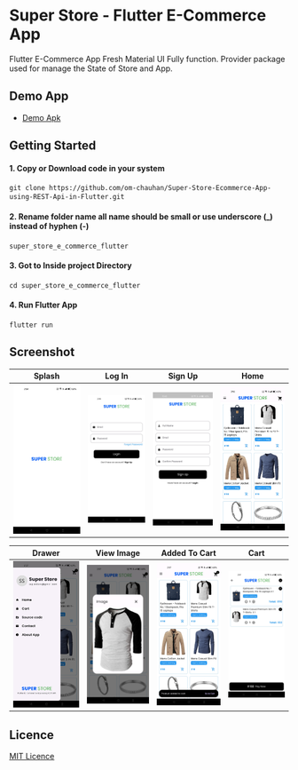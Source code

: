 <!-- @format -->

# Super Store - Flutter E-Commerce App

Flutter E-Commerce App Fresh Material UI Fully function.
Provider package used for manage the State of Store and App.

## Demo App

- [Demo Apk](https://github.com/om-chauhan/Super-Store-Ecommerce-App-using-REST-Api-in-Flutter/releases/download/1.0.0%2B1/app-debug.apk)

## Getting Started

#### 1. Copy or Download code in your system

```
git clone https://github.com/om-chauhan/Super-Store-Ecommerce-App-using-REST-Api-in-Flutter.git
```

#### 2. Rename folder name all name should be small or use underscore (\_) instead of hyphen (-)

```
super_store_e_commerce_flutter
```

#### 3. Got to Inside project Directory

```
cd super_store_e_commerce_flutter
```

#### 4. Run Flutter App

```
flutter run
```

## Screenshot

| Splash                            | Log In                           | Sign Up                             | Home                          |
| --------------------------------- | -------------------------------- | ----------------------------------- | ----------------------------- |
| ![Splash](/screenshot/splash.jpg) | ![Log In](/screenshot/login.jpg) | ![Sign Up](/screenshot/sign-up.jpg) | ![Home](/screenshot/home.jpg) |

| Drawer                            | View Image                                | Added To Cart                                   | Cart                          |
| --------------------------------- | ----------------------------------------- | ----------------------------------------------- | ----------------------------- |
| ![Drawer](/screenshot/drawer.jpg) | ![View Image](/screenshot/view-image.jpg) | ![Added to cart](/screenshot/added-to-cart.jpg) | ![Cart](/screenshot/cart.jpg) |

## Licence

[MIT Licence](https://raw.githubusercontent.com/om-chauhan/Super-Store-Ecommerce-App-using-REST-Api-in-Flutter/master/LICENCE)
